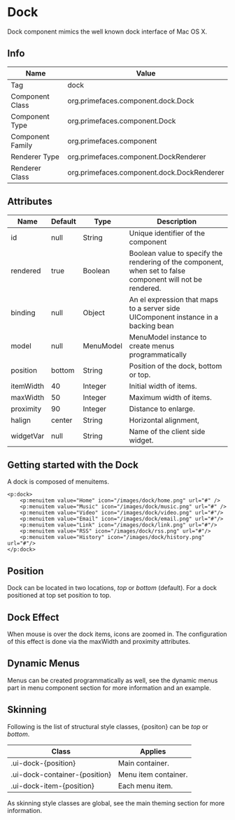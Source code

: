 # Dock

Dock component mimics the well known dock interface of Mac OS X.

## Info

| Name | Value |
| --- | --- |
| Tag | dock
| Component Class | org.primefaces.component.dock.Dock
| Component Type | org.primefaces.component.Dock
| Component Family | org.primefaces.component |
| Renderer Type | org.primefaces.component.DockRenderer
| Renderer Class | org.primefaces.component.dock.DockRenderer

## Attributes

| Name | Default | Type | Description | 
| --- |---| --- | --- |
| id | null | String | Unique identifier of the component
| rendered | true | Boolean | Boolean value to specify the rendering of the component, when set to false component will not be rendered.
| binding | null | Object | An el expression that maps to a server side UIComponent instance in a backing bean
| model | null | MenuModel | MenuModel instance to create menus programmatically
| position | bottom | String | Position of the dock, bottom or top.
| itemWidth | 40 | Integer | Initial width of items.
| maxWidth | 50 | Integer | Maximum width of items.
| proximity | 90 | Integer | Distance to enlarge.
| halign | center | String | Horizontal alignment,
| widgetVar | null | String | Name of the client side widget.


## Getting started with the Dock
A dock is composed of menuitems.

```xhtml
<p:dock>
    <p:menuitem value="Home" icon="/images/dock/home.png" url="#" />
    <p:menuitem value="Music" icon="/images/dock/music.png" url="#" />
    <p:menuitem value="Video" icon="/images/dock/video.png" url="#"/>
    <p:menuitem value="Email" icon="/images/dock/email.png" url="#"/>
    <p:menuitem value="Link" icon="/images/dock/link.png" url="#"/>
    <p:menuitem value="RSS" icon="/images/dock/rss.png" url="#"/>
    <p:menuitem value="History" icon="/images/dock/history.png" url="#"/>
</p:dock>
```
## Position
Dock can be located in two locations, _top_ or _bottom_ (default). For a dock positioned at top set
position to top.

## Dock Effect
When mouse is over the dock items, icons are zoomed in. The configuration of this effect is done
via the maxWidth and proximity attributes.

## Dynamic Menus
Menus can be created programmatically as well, see the dynamic menus part in menu component
section for more information and an example.

## Skinning
Following is the list of structural style classes, {positon} can be _top_ or _bottom_.

| Class | Applies | 
| --- | --- | 
| .ui-dock-{position} | Main container.
| .ui-dock-container-{position} | Menu item container.
| .ui-dock-item-{position} | Each menu item.

As skinning style classes are global, see the main theming section for more information.